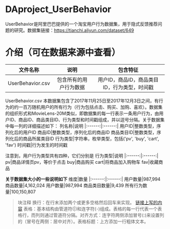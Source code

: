 # DAproject_UserBehavior
UserBehavior是阿里巴巴提供的一个淘宝用户行为数据集，用于隐式反馈推荐问题的研究。数据集链接：https://tianchi.aliyun.com/dataset/649
# 介绍（可在数据来源中查看）

文件名称|说明|包含特征
|:------:|:------:|:------:|
UserBehavior.csv|包含所有的用户行为数据|用户ID，商品ID，商品类目ID，行为类型，时间戳

UserBehavior.csv
本数据集包含了2017年11月25日至2017年12月3日之间，有行为的约一百万随机用户的所有行为（行为包括点击、购买、加购、喜欢）。数据集的组织形式和MovieLens-20M类似，即数据集的每一行表示一条用户行为，由用户ID、商品ID、商品类目ID、行为类型和时间戳组成，并以逗号分隔。关于数据集中每一列的详细描述如下：
列名称|说明
|:------:|:------:|
用户ID|整数类型，序列化后的用户ID
商品ID|整数类型，序列化后的商品ID
商品类目ID|整数类型，序列化后的商品所属类目ID
行为类型|字符串，枚举类型，包括('pv', 'buy', 'cart', 'fav')
时间戳|行为发生的时间戳  

注意到，用户行为类型共有四种，它们分别是
行为类型|说明
|:------:|:------:|
pv|商品详情页pv，等价于点击
buy|商品购买
cart|将商品加入购物车
fav|收藏商品  

**关于数据集大小的一些说明如下**
维度|数量
|:------:|:------:|
用户数量|987,994
商品数量|4,162,024
用户数量|987,994
商品类目数量|9,439
所有行为数量|100,150,807
> 块注释
> 换行：在行末添加两个或更多空格然后回车来实现。
> [链接上写的内容](链接地址)
> 表格：基本结构由管道符(|)和连字符(-)组成。表格的每一行代表一个表格行，而列则通过管道符分隔。对齐方式：连字符两侧添加冒号(:)来设置列的（冒号在两侧：居中对齐）。表格标题：上方添加一行粗体文本。
